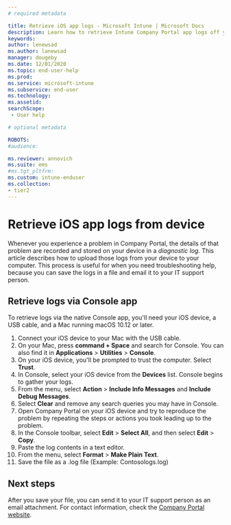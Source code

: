 ```yaml
---
# required metadata

title: Retrieve iOS app logs - Microsoft Intune | Microsoft Docs
description: Learn how to retrieve Intune Company Portal app logs off your device for troubleshooting purposes. 
keywords:
author: lenewsad
ms.author: lanewsad
manager: dougeby
ms.date: 12/01/2020
ms.topic: end-user-help
ms.prod:
ms.service: microsoft-intune
ms.subservice: end-user
ms.technology:
ms.assetid: 
searchScope:
 - User help

# optional metadata

ROBOTS:  
#audience:

ms.reviewer: annovich
ms.suite: ems
#ms.tgt_pltfrm:
ms.custom: intune-enduser
ms.collection:
- tier2
---
```



# Retrieve iOS app logs from device  

 Whenever you experience a problem in Company Portal, the details of that problem are recorded and stored on your device in a _diagnostic log_. This article describes how to upload those logs from your device to your computer. This process is useful for when you need troubleshooting help, because you can save the logs in a file and email it to your IT support person.   

## Retrieve logs via Console app  

To retrieve logs via the native Console app, you'll need your iOS device, a USB cable, and a Mac running macOS 10.12 or later.   

1. Connect your iOS device to your Mac with the USB cable. 
2. On your Mac, press **command + Space** and search for Console. You can also find it in **Applications** > **Utilities** > **Console**.  
3. On your iOS device, you'll be prompted to trust the computer. Select **Trust**. 
3. In Console, select your iOS device from the **Devices** list. Console begins to gather your logs. 
4. From the menu, select **Action** > **Include Info Messages** and **Include Debug Messages**.  
6. Select **Clear** and remove any search queries you may have in Console.  
7. Open Company Portal on your iOS device and try to reproduce the problem by repeating the steps or actions you took leading up to the problem.              
8. In the Console toolbar, select **Edit** > **Select All**, and then select **Edit** > **Copy**. 
9. Paste the log contents in a text editor. 
10. From the menu, select **Format** > **Make Plain Text**. 
11. Save the file as a .log file (Example: Contosologs.log) 

## Next steps

After you save your file, you can send it to your IT support person as an email attachment. For contact information, check the [Company Portal website](https://go.microsoft.com/fwlink/?linkid=2010980).  
